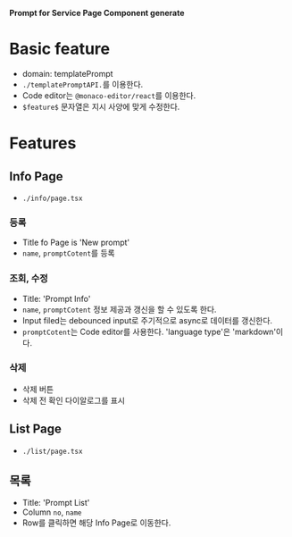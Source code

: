 **Prompt for Service Page Component generate**

# Basic feature

- domain: templatePrompt
- `./templatePromptAPI.`를 이용한다.
- Code editor는 `@monaco-editor/react`를 이용한다.
- `$feature$` 문자열은 지시 사양에 맞게 수정한다.

# Features

## Info Page

- `./info/page.tsx`

### 등록

- Title fo Page is 'New prompt'
- `name`, `promptCotent`를 등록

### 조회, 수정

- Title: 'Prompt Info'
- `name`, `promptCotent` 정보 제공과 갱신을 할 수 있도록 한다.
- Input filed는 debounced input로 주기적으로 async로 데이터를 갱신한다.
- `promptCotent`는 Code editor를 사용한다. 'language type'은 'markdown'이다.

### 삭제

- 삭제 버튼
- 삭제 전 확인 다이알로그를 표시

## List Page

- `./list/page.tsx`

## 목록

- Title: 'Prompt List'
- Column `no`, `name`
- Row를 클릭하면 해당 Info Page로 이동한다.

